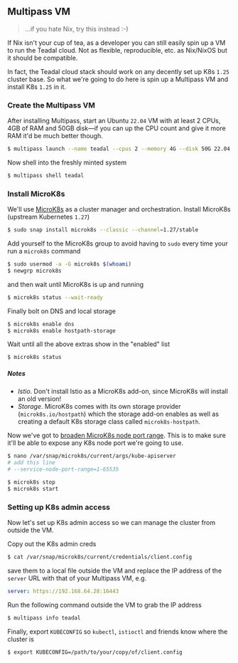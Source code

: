 Multipass VM
------------
> ...if you hate Nix, try this instead :-)

If Nix isn't your cup of tea, as a developer you can still easily
spin up a VM to run the Teadal cloud. Not as flexible, reproducible,
etc. as Nix/NixOS but it should be compatible.

In fact, the Teadal cloud stack should work on any decently set up
K8s `1.25` cluster base. So what we're going to do here is spin up
a Multipass VM and install K8s `1.25` in it.


### Create the Multipass VM

After installing Multipass, start an Ubuntu `22.04` VM with at least
2 CPUs, 4GB of RAM and 50GB disk—if you can up the CPU count and give
it more RAM it'd be much better though.

```bash
$ multipass launch --name teadal --cpus 2 --memory 4G --disk 50G 22.04
```

Now shell into the freshly minted system

```bash
$ multipass shell teadal
```


### Install MicroK8s

We'll use [MicroK8s][mk8s] as a cluster manager and orchestration.
Install MicroK8s (upstream Kubernetes `1.27`)

```bash
$ sudo snap install microk8s --classic --channel=1.27/stable
```

Add yourself to the MicroK8s group to avoid having to `sudo` every
time your run a `microk8s` command

```bash
$ sudo usermod -a -G microk8s $(whoami)
$ newgrp microk8s
```

and then wait until MicroK8s is up and running

```bash
$ microk8s status --wait-ready
```

Finally bolt on DNS and local storage

```bash
$ microk8s enable dns
$ microk8s enable hostpath-storage
```

Wait until all the above extras show in the "enabled" list

```bash
$ microk8s status
```

##### Notes
- *Istio*. Don't install Istio as a MicroK8s add-on, since MicroK8s
  will install an old version!
- *Storage*. MicroK8s comes with its own storage provider
  (`microk8s.io/hostpath`) which the storage add-on enables
  as well as creating a default K8s storage class called
  `microk8s-hostpath`.


Now we've got to [broaden MicroK8s node port range][mk8s.port-range].
This is to make sure it'll be able to expose any K8s node port we're
going to use.

```bash
$ nano /var/snap/microk8s/current/args/kube-apiserver
# add this line
# --service-node-port-range=1-65535

$ microk8s stop
$ microk8s start
```


### Setting up K8s admin access

Now let's set up K8s admin access so we can manage the cluster from
outside the VM.

Copy out the K8s admin creds

```bash
$ cat /var/snap/microk8s/current/credentials/client.config
```

save them to a local file outside the VM and replace the IP address
of the `server` URL with that of your Multipass VM, e.g.

```yaml
server: https://192.168.64.28:16443
```

Run the following command outside the VM to grab the IP address

```bash
$ multipass info teadal
```

Finally, export `KUBECONFIG` so `kubectl`, `istioctl` and friends
know where the cluster is

```bash
$ export KUBECONFIG=/path/to/your/copy/of/client.config
```




[mk8s]: https://microk8s.io/
[mk8s.port-range]: https://github.com/ubuntu/microk8s/issues/284
